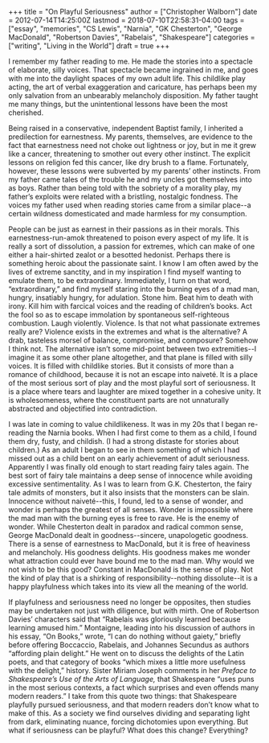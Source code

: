 +++
title = "On Playful Seriousness"
author = ["Christopher Walborn"]
date = 2012-07-14T14:25:00Z
lastmod = 2018-07-10T22:58:31-04:00
tags = ["essay", "memories", "CS Lewis", "Narnia", "GK Chesterton", "George MacDonald", "Robertson Davies", "Rabelais", "Shakespeare"]
categories = ["writing", "Living in the World"]
draft = true
+++

I remember my father reading to me. He made the stories into a spectacle
of elaborate, silly voices. That spectacle became ingrained in me, and
goes with me into the daylight spaces of my own adult life. This
childlike play acting, the art of verbal exaggeration and caricature,
has perhaps been my only salvation from an unbearably melancholy
disposition. My father taught me many things, but the unintentional
lessons have been the most cherished. <!--more-->

Being raised in a conservative, independent Baptist family, I inherited a
predilection for earnestness. My parents, themselves, are evidence to the fact
that earnestness need not choke out lightness or joy, but in me it grew like a
cancer, threatening to smother out every other instinct. The explicit lessons on
religion fed this cancer, like dry brush to a flame. Fortunately, however, these
lessons were subverted by my parents&rsquo; other instincts. From my father came
tales of the trouble he and my uncles got themselves into as boys. Rather than
being told with the sobriety of a morality play, my father&rsquo;s exploits were
related with a bristling, nostalgic fondness. The voices my father used when
reading stories came from a similar place--a certain wildness domesticated and
made harmless for my consumption.

People can be just as earnest in their passions as in their morals. This
earnestness-run-amok threatened to poison every aspect of my life. It is
really a sort of dissolution, a passion for extremes, which can make of
one either a hair-shirted zealot or a besotted hedonist. Perhaps there
is something heroic about the passionate saint. I know I am often awed
by the lives of extreme sanctity, and in my inspiration I find myself
wanting to emulate them, to be extraordinary. Immediately, I turn on
that word, &ldquo;extraordinary,&rdquo; and find myself staring into the burning
eyes of a mad man, hungry, insatiably hungry, for adulation. Stone him.
Beat him to death with irony. Kill him with farcical voices and the
reading of children&rsquo;s books. Act the fool so as to escape immolation by
spontaneous self-righteous combustion. Laugh violently. Violence. Is
that not what passionate extremes really are? Violence exists in the
extremes and what is the alternative? A drab, tasteless morsel of
balance, compromise, and composure? Somehow I think not. The alternative
isn&rsquo;t some mid-point between two extremities--I imagine it as some other
plane altogether, and that plane is filled with silly voices. It is
filled with childlike stories. But it consists of more than a romance of
childhood, because it is not an escape into naiveté. It is a place of
the most serious sort of play and the most playful sort of seriousness.
It is a place where tears and laughter are mixed together in a cohesive
unity. It is wholesomeness, where the constituent parts are not
unnaturally abstracted and objectified into contradiction.

I was late in coming to value childlikeness. It was in my 20s that I
began re-reading the Narnia books. When I had first come to them as a
child, I found them dry, fusty, and childish. (I had a strong distaste
for stories about children.) As an adult I began to see in them
something of which I had missed out as a child bent on an early
achievement of adult seriousness. Apparently I was finally old enough to
start reading fairy tales again. The best sort of fairy tale maintains a
deep sense of innocence while avoiding excessive sentimentality. As I
was to learn from G.K. Chesterton, the fairy tale admits of monsters,
but it also insists that the monsters can be slain. Innocence without
naiveté--this, I found, led to a sense of wonder, and wonder is perhaps
the greatest of all senses. Wonder is impossible where the mad man with
the burning eyes is free to rave. He is the enemy of wonder. While
Chesterton dealt in paradox and radical common sense, George MacDonald
dealt in goodness--sincere, unapologetic goodness. There is a sense of
earnestness to MacDonald, but it is free of heaviness and melancholy.
His goodness delights. His goodness makes me wonder what attraction
could ever have bound me to the mad man. Why would we not wish to be
this good? Constant in MacDonald is the sense of play. Not the kind of
play that is a shirking of responsibility--nothing dissolute--it is a
happy playfulness which takes into its view all the meaning of the
world.

If playfulness and seriousness need no longer be opposites, then studies
may be undertaken not just with diligence, but with mirth. One of
Robertson Davies&rsquo; characters said that &ldquo;Rabelais was gloriously learned
because learning amused him.&rdquo; Montaigne, leading into his discussion of
authors in his essay, &ldquo;On Books,&rdquo; wrote, &ldquo;I can do nothing without
gaiety,&rdquo; briefly before offering Boccaccio, Rabelais, and Johannes
Secundus as authors &ldquo;affording plain delight.&rdquo; He went on to discuss the
delights of the Latin poets, and that category of books &ldquo;which mixes a
little more usefulness with the delight,&rdquo; history. Sister Miriam Joseph
comments in her _Preface to Shakespeare&rsquo;s Use of the Arts of Language,_
that Shakespeare &ldquo;uses puns in the most serious contexts, a fact which
surprises and even offends many modern readers.&rdquo; I take from this quote
two things: that Shakespeare playfully pursued seriousness, and that
modern readers don&rsquo;t know what to make of this. As a society we find
ourselves dividing and separating light from dark, eliminating nuance,
forcing dichotomies upon everything. But what if seriousness can be
playful? What does this change? Everything?
